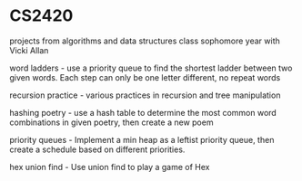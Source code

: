 # CS2420
projects from algorithms and data structures class sophomore year with Vicki Allan

word ladders - use a priority queue to find the shortest ladder between two given words. Each step can only be one letter different, no repeat words

recursion practice - various practices in recursion and tree manipulation

hashing poetry - use a hash table to determine the most common word combinations in given poetry, then create a new poem

priority queues - Implement a min heap as a leftist priority queue, then create a schedule based on different priorities.

hex union find - Use union find to play a game of Hex
